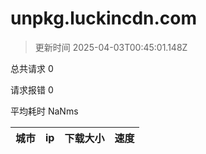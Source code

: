 
  # unpkg.luckincdn.com

  > 更新时间 2025-04-03T00:45:01.148Z
  
  总共请求 0

  请求报错 0

  平均耗时 NaNms

|城市|ip|下载大小|速度|
|-----|----------|---|---|

  